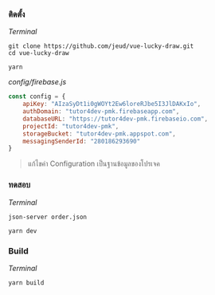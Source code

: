 ### ติดตั้ง

*Terminal*

```
git clone https://github.com/jeud/vue-lucky-draw.git
cd vue-lucky-draw

yarn
```

*config/firebase.js*

```js
const config = {
    apiKey: "AIzaSyDt1i0gWOYt2Ew6loreRJbe5I3JlDAKxIo",
    authDomain: "tutor4dev-pmk.firebaseapp.com",
    databaseURL: "https://tutor4dev-pmk.firebaseio.com",
    projectId: "tutor4dev-pmk",
    storageBucket: "tutor4dev-pmk.appspot.com",
    messagingSenderId: "280186293690"
}
```

> แก้ไขค่า Configuration เป็นฐานข้อมูลของโปรเจค

### ทดสอบ

*Terminal*

```
json-server order.json

yarn dev
```

### Build

*Terminal*

```
yarn build
```
